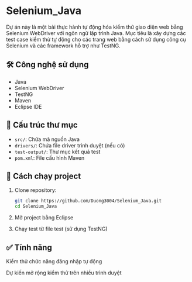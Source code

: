 # Selenium_Java

Dự án này là một bài thực hành tự động hóa kiểm thử giao diện web bằng Selenium WebDriver với ngôn ngữ lập trình Java. Mục tiêu là xây dựng các test case kiểm thử tự động cho các trang web bằng cách sử dụng công cụ Selenium và các framework hỗ trợ như TestNG.

## 🛠 Công nghệ sử dụng
- Java
- Selenium WebDriver
- TestNG
- Maven
- Eclipse IDE

## 📁 Cấu trúc thư mục
- `src/`: Chứa mã nguồn Java
- `drivers/`: Chứa file driver trình duyệt (nếu có)
- `test-output/`: Thư mục kết quả test
- `pom.xml`: File cấu hình Maven

## 🚀 Cách chạy project
1. Clone repository:
   ```bash
   git clone https://github.com/Duong3004/Selenium_Java.git
   cd Selenium_Java
2. Mở project bằng Eclipse

3. Chạy test từ file test (sử dụng TestNG)
## ✅ Tính năng
Kiểm thử chức năng đăng nhập tự động

Dự kiến mở rộng kiểm thử trên nhiều trình duyệt
